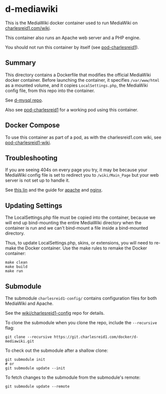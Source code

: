# d-mediawiki

This is the MediaWiki docker container used to run 
MediaWiki on [charlesreid1.com/wiki](https://charlesreid1.com/wiki).

This container also runs an Apache web server and 
a PHP engine.

You should not run this container by itself (see 
[pod-charlesreid1](https://git.charlesreid1.com/docker/pod-charlesreid1.git)). 

## Summary

This directory contains a Dockerfile that modifies the 
official MediaWiki docker container. Before launching
the container, it specifies `/var/www/html` as a mounted volume, 
and it copies `LocalSettings.php`, the MediaWiki config file, 
from this repo into the container.

See [d-mysql repo](https://charlesreid1.com:3000/docker/d-mysql).

Also see [pod-charlesreid1](https://git.charlesreid1.com/docker/pod-charlesreid1.git)
for a working pod using this container.

## Docker Compose

To use this container as part of a pod, as with the charlesreid1.com wiki, 
see [pod-charlesreid1-wiki](https://charlesreid1.com:3000/docker/pod-charlesreid1-wiki).

## Troubleshooting

If you are seeing 404s on every page you try, it may be because 
your MediaWiki config file is set to redirect you to `/wiki/Main_Page`
but your web server is not set up to handle it.

See [this lin](https://www.mediawiki.org/wiki/Manual:Short_URL)
and the guide for [apache](https://www.mediawiki.org/wiki/Special:MyLanguage/Manual:Short_URL/Apache)
and [nginx](https://www.mediawiki.org/wiki/Special:MyLanguage/Manual:Short_URL/Nginx).


## Updating Settings

The LocalSettings.php file must be copied into the 
container, because we will end up bind-mounting the 
entire MediaWiki directory when the container is run
and we can't bind-mount a file inside a bind-mounted
directory.

Thus, to update LocalSettings.php, skins, or extensions,
you will need to re-make the Docker container.
Use the make rules to remake the Docker container:

```
make clean
make build
make run
```

## Submodule

The submodule `charlesreid1-config/`
contains configuration files for both
MediaWiki and Apache.

See the [wiki/charlesreid1-config](https://git.charlesreid1.com/wiki/charlesreid1-config)
repo for details.

To clone the submodule when you clone the repo,
include the `--recursive` flag:

```
git clone --recursive https://git.charlesreid1.com/docker/d-mediawiki.git
```

To check out the submodule after a shallow clone:

```
git submodule init
# or 
git submodule update --init 
```

To fetch changes to the submodule from the submodule's remote:

```
git submodule update --remote
```

